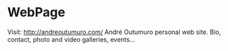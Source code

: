 # WebPage
Visit: http://andreoutumuro.com/
 André Outumuro personal web site. Bio, contact, photo and video galleries, events...
